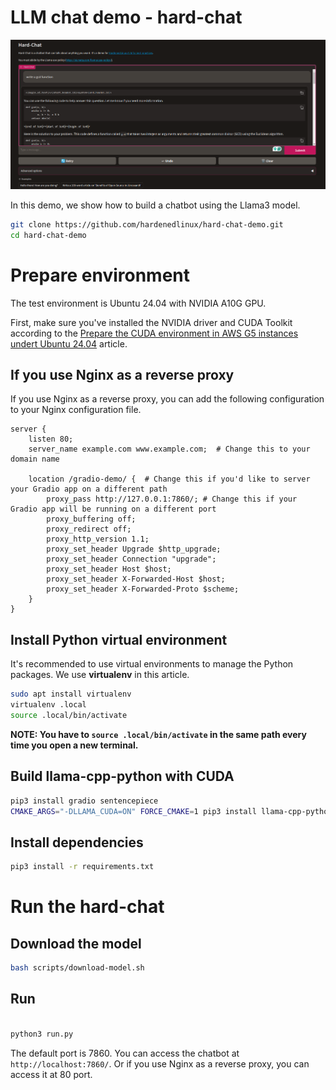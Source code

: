 # LLM chat demo - hard-chat

<center>
<img src="../img/hard-chat-demo.png" alt="hard chat demo"/>
</center>


In this demo, we show how to build a chatbot using the Llama3 model.

```bash
git clone https://github.com/hardenedlinux/hard-chat-demo.git
cd hard-chat-demo
```
# Prepare environment

The test environment is Ubuntu 24.04 with NVIDIA A10G GPU.

First, make sure you've installed the NVIDIA driver and CUDA Toolkit according to the [Prepare the CUDA environment in AWS G5 instances undert Ubuntu 24.04](https://github.com/hardenedlinux/ai-infra/blob/master/base/aws-g5-cuda-dev-environment.md) article.

## If you use Nginx as a reverse proxy

If you use Nginx as a reverse proxy, you can add the following configuration to your Nginx configuration file.

```nginx
server {
    listen 80;
    server_name example.com www.example.com;  # Change this to your domain name

    location /gradio-demo/ {  # Change this if you'd like to server your Gradio app on a different path
        proxy_pass http://127.0.0.1:7860/; # Change this if your Gradio app will be running on a different port
        proxy_buffering off;
        proxy_redirect off;
        proxy_http_version 1.1;
        proxy_set_header Upgrade $http_upgrade;
        proxy_set_header Connection "upgrade";
        proxy_set_header Host $host;
        proxy_set_header X-Forwarded-Host $host;
        proxy_set_header X-Forwarded-Proto $scheme;
    }
}
```

## Install Python virtual environment

It's recommended to use virtual environments to manage the Python packages. We use **virtualenv** in this article.

```bash
sudo apt install virtualenv
virtualenv .local
source .local/bin/activate
```

**NOTE: You have to `source .local/bin/activate` in the same path every time you open a new terminal.**

## Build llama-cpp-python with CUDA

```bash
pip3 install gradio sentencepiece
CMAKE_ARGS="-DLLAMA_CUDA=ON" FORCE_CMAKE=1 pip3 install llama-cpp-python
```

## Install dependencies

```bash
pip3 install -r requirements.txt
```

# Run the hard-chat

## Download the model

```bash
bash scripts/download-model.sh
```

## Run

```bash

python3 run.py
```

The default port is 7860. You can access the chatbot at `http://localhost:7860/`. Or if you use Nginx as a reverse proxy, you can access it at 80 port.
